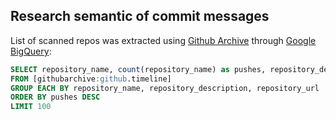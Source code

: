 ## Research semantic of commit messages

List of scanned repos was extracted using [Github Archive](http://www.githubarchive.org/) through [Google BigQuery](https://bigquery.cloud.google.com/):

```sql
SELECT repository_name, count(repository_name) as pushes, repository_description, repository_url
FROM [githubarchive:github.timeline]
GROUP EACH BY repository_name, repository_description, repository_url
ORDER BY pushes DESC
LIMIT 100
```
